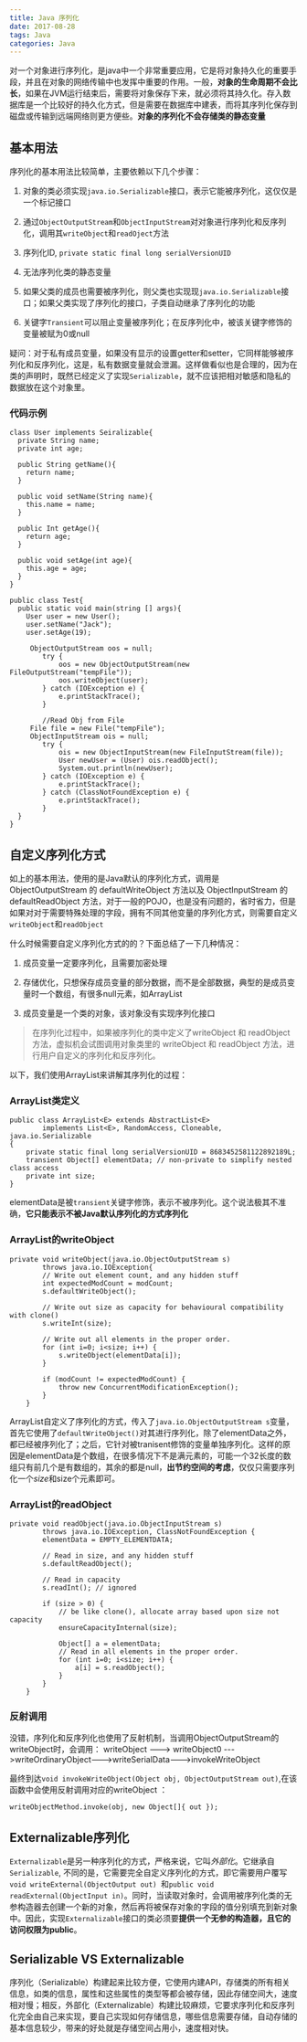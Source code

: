 ```yaml
---
title: Java 序列化
date: 2017-08-28
tags: Java
categories: Java
---
```


对一个对象进行序列化，是java中一个非常重要应用，它是将对象持久化的重要手段，并且在对象的网络传输中也发挥中重要的作用。一般，**对象的生命周期不会比长**，如果在JVM运行结束后，需要将对象保存下来，就必须将其持久化。存入数据库是一个比较好的持久化方式，但是需要在数据库中建表，而将其序列化保存到磁盘或传输到远端网络则更方便些。**对象的序列化不会存储类的静态变量**

## 基本用法

序列化的基本用法比较简单，主要依赖以下几个步骤：

1. 对象的类必须实现`java.io.Serializable`接口，表示它能被序列化，这仅仅是一个标记接口

2. 通过`ObjectOutputStream`和`ObjectInputStream`对对象进行序列化和反序列化，调用其`writeObject`和`readOject`方法

3. 序列化ID, `private static final long serialVersionUID`

4. 无法序列化类的静态变量

5. 如果父类的成员也需要被序列化，则父类也实现现`java.io.Serializable`接口；如果父类实现了序列化的接口，子类自动继承了序列化的功能

6. 关键字`Transient`可以阻止变量被序列化；在反序列化中，被该关键字修饰的变量被赋为0或null

疑问：对于私有成员变量，如果没有显示的设置getter和setter，它同样能够被序列化和反序列化，这是，私有数据变量就会泄漏。这样做看似也是合理的，因为在类的声明时，既然已经定义了实现`Serializable`，就不应该把相对敏感和隐私的数据放在这个对象里。


### 代码示例

```
class User implements Seiralizable{
  private String name;
  private int age;
  
  public String getName(){
    return name;
  }
  
  public void setName(String name){
    this.name = name;
  }
  
  public Int getAge(){
    return age;
  }
  
  public void setAge(int age){
    this.age = age;
  }
}

public class Test{
  public static void main(string [] args){
    User user = new User();
    user.setName("Jack");
    user.setAge(19);
    
     ObjectOutputStream oos = null;
        try {
            oos = new ObjectOutputStream(new FileOutputStream("tempFile"));
            oos.writeObject(user);
        } catch (IOException e) {
            e.printStackTrace();
        } 

        //Read Obj from File
     File file = new File("tempFile");
     ObjectInputStream ois = null;
        try {
            ois = new ObjectInputStream(new FileInputStream(file));
            User newUser = (User) ois.readObject();
            System.out.println(newUser);
        } catch (IOException e) {
            e.printStackTrace();
        } catch (ClassNotFoundException e) {
            e.printStackTrace();
        } 
  }
}
```

## 自定义序列化方式

如上的基本用法，使用的是Java默认的序列化方式，调用是 ObjectOutputStream 的 defaultWriteObject 方法以及 ObjectInputStream 的 defaultReadObject 方法，对于一般的POJO，也是没有问题的，省时省力，但是如果对对于需要特殊处理的字段，拥有不同其他变量的序列化方式，则需要自定义`writeObject`和`readObject`

什么时候需要自定义序列化方式的的？下面总结了一下几种情况：

1. 成员变量一定要序列化，且需要加密处理

2. 存储优化，只想保存成员变量的部分数据，而不是全部数据，典型的是成员变量时一个数组，有很多null元素，如ArrayList

3. 成员变量是一个类的对象，该对象没有实现序列化接口

> 在序列化过程中，如果被序列化的类中定义了writeObject 和 readObject 方法，虚拟机会试图调用对象类里的 writeObject 和 readObject 方法，进行用户自定义的序列化和反序列化。

以下，我们使用ArrayList来讲解其序列化的过程：

### ArrayList类定义

```
public class ArrayList<E> extends AbstractList<E>
        implements List<E>, RandomAccess, Cloneable, java.io.Serializable
{
    private static final long serialVersionUID = 8683452581122892189L;
    transient Object[] elementData; // non-private to simplify nested class access
    private int size;
}
```
elementData是被`transient`关键字修饰，表示不被序列化。这个说法极其不准确，**它只能表示不被Java默认序列化的方式序列化**

### ArrayList的writeObject
```
private void writeObject(java.io.ObjectOutputStream s)
        throws java.io.IOException{
        // Write out element count, and any hidden stuff
        int expectedModCount = modCount;
        s.defaultWriteObject();

        // Write out size as capacity for behavioural compatibility with clone()
        s.writeInt(size);

        // Write out all elements in the proper order.
        for (int i=0; i<size; i++) {
            s.writeObject(elementData[i]);
        }

        if (modCount != expectedModCount) {
            throw new ConcurrentModificationException();
        }
    }
```

ArrayList自定义了序列化的方式，传入了`java.io.ObjectOutputStream s`变量，首先它使用了`defaultWriteObject()`对其进行序列化，除了elementData之外，都已经被序列化了；之后，它针对被tranisent修饰的变量单独序列化。这样的原因是elementData是个数组，在很多情况下不是满元素的，可能一个32长度的数组只有前几个是有数组的，其余的都是null，**出节约空间的考虑**，仅仅只需要序列化一个*size*和size个元素即可。

### ArrayList的readObject
```
private void readObject(java.io.ObjectInputStream s)
        throws java.io.IOException, ClassNotFoundException {
        elementData = EMPTY_ELEMENTDATA;

        // Read in size, and any hidden stuff
        s.defaultReadObject();

        // Read in capacity
        s.readInt(); // ignored

        if (size > 0) {
            // be like clone(), allocate array based upon size not capacity
            ensureCapacityInternal(size);

            Object[] a = elementData;
            // Read in all elements in the proper order.
            for (int i=0; i<size; i++) {
                a[i] = s.readObject();
            }
        }
    }
```

### 反射调用

没错，序列化和反序列化也使用了反射机制，当调用ObjectOutputStream的writeObject时，会调用：
writeObject ---> writeObject0 --->writeOrdinaryObject--->writeSerialData--->invokeWriteObject

最终到达`void invokeWriteObject(Object obj, ObjectOutputStream out)`,在该函数中会使用反射调用对应的writeObject
：
```
writeObjectMethod.invoke(obj, new Object[]{ out });
```

## Externalizable序列化

`Externalizable`是另一种序列化的方式，严格来说，它叫*外部化*。它继承自`Serializable`, 不同的是，它需要完全自定义序列化的方式，即它需要用户覆写`void writeExternal(ObjectOutput out) `和`public void readExternal(ObjectInput in)`。同时，当读取对象时，会调用被序列化类的无参构造器去创建一个新的对象，然后再将被保存对象的字段的值分别填充到新对象中。因此，实现`Externalizable`接口的类必须要**提供一个无参的构造器，且它的访问权限为public**。

## Serializable VS Externalizable

序列化（Serializable）构建起来比较方便，它使用内建API，存储类的所有相关信息，如类的信息，属性和这些属性的类型等都会被存储，因此存储空间大，速度相对慢；相反，外部化（Externalizable）构建比较麻烦，它要求序列化和反序列化完全由自己来实现，要自己实现如何存储信息，哪些信息需要存储，自动存储的基本信息较少，带来的好处就是存储空间占用小，速度相对快。
